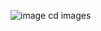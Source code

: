 ![image](https://github.com/SumayKalra/cse15L-labreports-winter2024/assets/67125138/2629d35c-308b-4bb1-9798-86ebfef83618)
cd images
